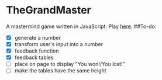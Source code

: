 # TheGrandMaster
A mastermind game written in JavaScript. Play [here](https://oanarosca.github.io/TheGrandMaster).
##To-do:
- [x] generate a number
- [x] transform user's input into a number
- [x] feedback function
- [x] feedback tables
- [ ] place on page to display "You won!/You lost!"
- [ ] make the tables have the same height
